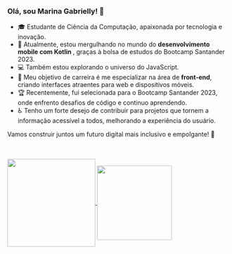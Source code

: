 ### Olá, sou Marina Gabrielly! 👋

- 🎓 Estudante de Ciência da Computação, apaixonada por tecnologia e inovação.
- 🌟 Atualmente, estou mergulhando no mundo do <strong> desenvolvimento mobile com Kotlin </strong>, graças à bolsa de estudos do Bootcamp Santander 2023.
- 💻 Também estou explorando o universo do JavaScript.
- 🚀 Meu objetivo de carreira é me especializar na área de <strong>front-end</strong>, criando interfaces atraentes para web e dispositivos móveis.
- 🏆 Recentemente, fui selecionada para o Bootcamp Santander 2023, onde enfrento desafios de código e continuo aprendendo.
- ♿ Tenho um forte desejo de contribuir para projetos que tornem a informação acessível a todos, melhorando a experiência do usuário.

Vamos construir juntos um futuro digital mais inclusivo e empolgante! 🌈
<br> <br> <br>

 <a href="https://github.com/maaarina">
  <img height=200 align="center" src="https://github-readme-stats.vercel.app/api?username=maaarina&theme=aura" />
</a>
<a href="https://github.com/anuraghazra/convoychat">
  <img height=170 align="center" src="https://github-readme-stats.vercel.app/api/top-langs?username=maaarina&layout=compact&theme=aura&langs_count=8&card_width=320" />
</a>
